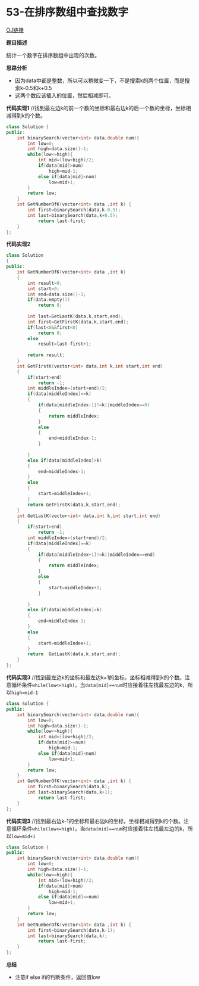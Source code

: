 # 53-在排序数组中查找数字

[OJ链接](https://www.nowcoder.com/practice/70610bf967994b22bb1c26f9ae901fa2?tpId=13&tqId=11190&tPage=2&rp=1&ru=%2Fta%2Fcoding-interviews&qru=%2Fta%2Fcoding-interviews%2Fquestion-ranking)

**题目描述**

统计一个数字在排序数组中出现的次数。

**思路分析**

* 因为data中都是整数，所以可以稍微变一下，不是搜索k的两个位置，而是搜索k-0.5和k+0.5
* 这两个数应该插入的位置，然后相减即可。

**代码实现1**
//找到最左边k的前一个数的坐标和最右边k的后一个数的坐标，坐标相减得到k的个数。
```c++
class Solution {
public:
    int binarySearch(vector<int> data,double num){
        int low=0;
        int high=data.size()-1;
        while(low<=high){
            int mid=(low+high)/2;
            if(data[mid]>num)
                high=mid-1;
            else if(data[mid]<num)
                low=mid+1;
        }
        return low;
    }
    int GetNumberOfK(vector<int> data ,int k) {
        int first=binarySearch(data,k-0.5);
        int last=binarySearch(data,k+0.5);
            return last-first;
    }
};
```
**代码实现2**

```c++
class Solution 
{
public:
    int GetNumberOfK(vector<int> data ,int k) 
    {
        int result=0;
        int start=0;
        int end=data.size()-1;
        if(data.empty())
            return 0;
        
        int last=GetLastK(data,k,start,end);
        int first=GetFirstK(data,k,start,end);
        if(last<0&&first<0)
            return 0;
        else
            result=last-first+1;
        
        return result;
    }
    int GetFirstK(vector<int> data,int k,int start,int end)
    {
        if(start>end)
            return -1;
        int middleIndex=(start+end)/2;
        if(data[middleIndex]==k)
        {
            if(data[middleIndex-1]!=k||middleIndex==0)
            {
                return middleIndex;
            }
            else
            {
                end=middleIndex-1;
            }
                
        }
        else if(data[middleIndex]>k)
        {
            end=middleIndex-1;
        }
        else
        {
            start=middleIndex+1;
        }
        return GetFirstK(data,k,start,end);
    }
    int GetLastK(vector<int> data,int k,int start,int end)
    {
        if(start>end)
            return -1;
        int middleIndex=(start+end)/2;
        if(data[middleIndex]==k)
        {
            if(data[middleIndex+1]!=k||middleIndex==end)
            {
                return middleIndex;
            }
            else
            {
                start=middleIndex+1;
            }
                
        }
        else if(data[middleIndex]>k)
        {
            end=middleIndex-1;
        }
        else
        {
            start=middleIndex+1;
        }
        return  GetLastK(data,k,start,end);
    }
};
```

**代码实现3**
//找到最左边k的坐标和最左边k+1的坐标，坐标相减得到k的个数。注意循环条件`while(low<=high)`，当`data[mid]==num`时应接着往左找最左边的k，所以`high=mid-1`
```c++
class Solution {
public:
    int binarySearch(vector<int> data,double num){
        int low=0;
        int high=data.size()-1;
        while(low<=high){
            int mid=(low+high)/2;
            if(data[mid]>=num)
                high=mid-1;
            else if(data[mid]<num)
                low=mid+1;
        }
        return low;
    }
    int GetNumberOfK(vector<int> data ,int k) {
        int first=binarySearch(data,k);
        int last=binarySearch(data,k+1);
            return last-first;
    }
};
```

**代码实现3**
//找到最右边k-1的坐标和最右边k的坐标，坐标相减得到k的个数。注意循环条件`while(low<=high)`，当`data[mid]==num`时应接着往左找最左边的k，所以`low=mid+1`
```c++
class Solution {
public:
    int binarySearch(vector<int> data,double num){
        int low=0;
        int high=data.size()-1;
        while(low<=high){
            int mid=(low+high)/2;
            if(data[mid]>num)
                high=mid-1;
            else if(data[mid]<=num)
                low=mid+1;
        }
        return low;
    }
    int GetNumberOfK(vector<int> data ,int k) {
        int first=binarySearch(data,k-1);
        int last=binarySearch(data,k);
            return last-first;
    }
};
```

**总结**

* 注意if else if的判断条件，返回值low

